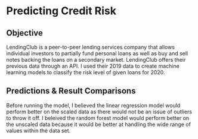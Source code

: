 # Predicting Credit Risk

## Objective
LendingClub is a peer-to-peer lending services company that allows individual investors to partially fund personal loans as well as buy and sell notes backing the loans on a secondary market. LendingClub offers their previous data through an API. I used their 2019 data to create machine learning models to classify the risk level of given loans for 2020.

## Predictions & Result Comparisons

Before running the model, I believed the linear regression model would perform better on the scaled data as there would not be an issue of outliers to throw it off. I beleived the random forest model would perform better on the unscaled data because it would be better at handling the wide range of values within the data set.
